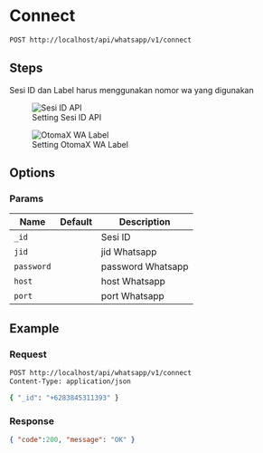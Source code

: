 # Connect

<!--
@category Endpoint
-->

```bash
POST http://localhost/api/whatsapp/v1/connect
```

## Steps

Sesi ID dan Label harus menggunakan nomor wa yang digunakan

<p>
    <figure>
        <img src="https://raw.githubusercontent.com/ndiing/OtomaX/main/docs/images/wa-connect.png" alt="Sesi ID API" />
        <figcaption>Setting Sesi ID API</figcaption>
    </figure>
</p>
<p>
    <figure>
        <img src="https://raw.githubusercontent.com/ndiing/OtomaX/main/docs/images/wa-center.png" alt="OtomaX WA Label" />
        <figcaption>Setting OtomaX WA Label</figcaption>
    </figure>
</p>

## Options

### Params

Name | Default | Description
--- | --- | ---
`_id` |  | Sesi ID
`jid` |  | jid Whatsapp
`password` |  | password Whatsapp
`host` |  | host Whatsapp
`port` |  | port Whatsapp

## Example

### Request

```bash
POST http://localhost/api/whatsapp/v1/connect
Content-Type: application/json

{ "_id": "+6283845311393" }
```

### Response

```json
{ "code":200, "message": "OK" }
```
